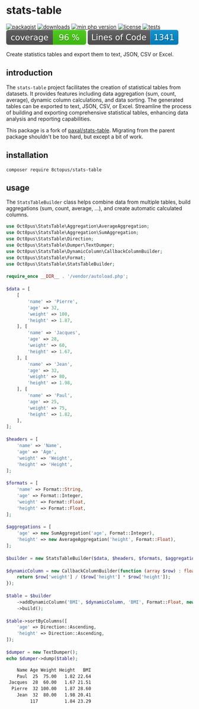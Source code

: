 # stats-table

[![packagist](https://poser.pugx.org/8ctopus/stats-table/v)](https://packagist.org/packages/8ctopus/stats-table)
[![downloads](https://poser.pugx.org/8ctopus/stats-table/downloads)](https://packagist.org/packages/8ctopus/stats-table)
[![min php version](https://poser.pugx.org/8ctopus/stats-table/require/php)](https://packagist.org/packages/8ctopus/stats-table)
[![license](https://poser.pugx.org/8ctopus/stats-table/license)](https://packagist.org/packages/8ctopus/stats-table)
[![tests](https://github.com/8ctopus/stats-table/actions/workflows/tests.yml/badge.svg)](https://github.com/8ctopus/stats-table/actions/workflows/tests.yml)
![code coverage badge](https://raw.githubusercontent.com/8ctopus/stats-table/image-data/coverage.svg)
![lines of code](https://raw.githubusercontent.com/8ctopus/stats-table/image-data/lines.svg)

Create statistics tables and export them to text, JSON, CSV or Excel.

## introduction

The `stats-table` project facilitates the creation of statistical tables from datasets. It provides features including data aggregation (sum, count, average), dynamic column calculations, and data sorting. The generated tables can be exported to text, JSON, CSV, or Excel. Streamline the process of building and exporting comprehensive statistical tables, enhancing data analysis and reporting capabilities.

This package is a fork of [paxal/stats-table](https://github.com/paxal/stats-table). Migrating from the parent package shouldn't be too hard, but except a bit of work.

## installation

    composer require 8ctopus/stats-table

## usage

The `StatsTableBuilder` class helps combine data from multiple tables, build aggregations (sum, count, average, ...), and create automatic calculated columns.

```php
use Oct8pus\StatsTable\Aggregation\AverageAggregation;
use Oct8pus\StatsTable\Aggregation\SumAggregation;
use Oct8pus\StatsTable\Direction;
use Oct8pus\StatsTable\Dumper\TextDumper;
use Oct8pus\StatsTable\DynamicColumn\CallbackColumnBuilder;
use Oct8pus\StatsTable\Format;
use Oct8pus\StatsTable\StatsTableBuilder;

require_once __DIR__ . '/vendor/autoload.php';

$data = [
    [
        'name' => 'Pierre',
        'age' => 32,
        'weight' => 100,
        'height' => 1.87,
    ], [
        'name' => 'Jacques',
        'age' => 28,
        'weight' => 60,
        'height' => 1.67,
    ], [
        'name' => 'Jean',
        'age' => 32,
        'weight' => 80,
        'height' => 1.98,
    ], [
        'name' => 'Paul',
        'age' => 25,
        'weight' => 75,
        'height' => 1.82,
    ],
];

$headers = [
    'name' => 'Name',
    'age' => 'Age',
    'weight' => 'Weight',
    'height' => 'Height',
];

$formats = [
    'name' => Format::String,
    'age' => Format::Integer,
    'weight' => Format::Float,
    'height' => Format::Float,
];

$aggregations = [
    'age' => new SumAggregation('age', Format::Integer),
    'height' => new AverageAggregation('height', Format::Float),
];

$builder = new StatsTableBuilder($data, $headers, $formats, $aggregations);

$dynamicColumn = new CallbackColumnBuilder(function (array $row) : float {
    return $row['weight'] / ($row['height'] * $row['height']);
});

$table = $builder
    ->addDynamicColumn('BMI', $dynamicColumn, 'BMI', Format::Float, new AverageAggregation('BMI', Format::Float))
    ->build();

$table->sortByColumns([
    'age' => Direction::Ascending,
    'height' => Direction::Ascending,
]);

$dumper = new TextDumper();
echo $dumper->dump($table);
```

```txt
    Name Age Weight Height   BMI
    Paul  25  75.00   1.82 22.64
 Jacques  28  60.00   1.67 21.51
  Pierre  32 100.00   1.87 28.60
    Jean  32  80.00   1.98 20.41
         117          1.84 23.29
```
